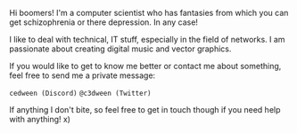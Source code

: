 Hi boomers!
I'm a computer scientist who has fantasies from which you can get schizophrenia or there depression. In any case!

I like to deal with technical, IT stuff, especially in the field of networks. I am passionate about creating digital music and vector graphics.

If you would like to get to know me better or contact me about something, feel free to send me a private message:

```cedween (Discord)```
```@c3dween (Twitter)```

If anything I don't bite, so feel free to get in touch though if you need help with anything! x)
